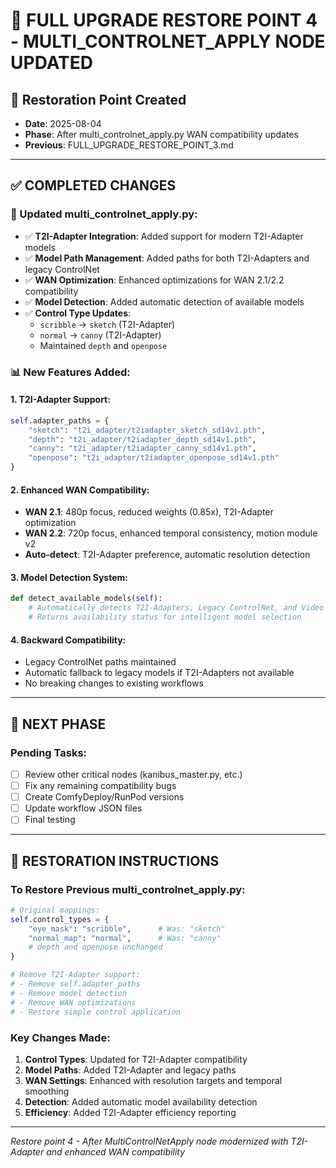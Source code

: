 # 🔄 FULL UPGRADE RESTORE POINT 4 - MULTI_CONTROLNET_APPLY NODE UPDATED

## 📅 **Restoration Point Created**
- **Date**: 2025-08-04
- **Phase**: After multi_controlnet_apply.py WAN compatibility updates
- **Previous**: FULL_UPGRADE_RESTORE_POINT_3.md

---

## ✅ **COMPLETED CHANGES**

### **🔄 Updated multi_controlnet_apply.py:**
- ✅ **T2I-Adapter Integration**: Added support for modern T2I-Adapter models
- ✅ **Model Path Management**: Added paths for both T2I-Adapters and legacy ControlNet
- ✅ **WAN Optimization**: Enhanced optimizations for WAN 2.1/2.2 compatibility
- ✅ **Model Detection**: Added automatic detection of available models
- ✅ **Control Type Updates**: 
  - `scribble` → `sketch` (T2I-Adapter)
  - `normal` → `canny` (T2I-Adapter) 
  - Maintained `depth` and `openpose`

### **📊 New Features Added:**

#### **1. T2I-Adapter Support:**
```python
self.adapter_paths = {
    "sketch": "t2i_adapter/t2iadapter_sketch_sd14v1.pth",
    "depth": "t2i_adapter/t2iadapter_depth_sd14v1.pth", 
    "canny": "t2i_adapter/t2iadapter_canny_sd14v1.pth",
    "openpose": "t2i_adapter/t2iadapter_openpose_sd14v1.pth"
}
```

#### **2. Enhanced WAN Compatibility:**
- **WAN 2.1**: 480p focus, reduced weights (0.85x), T2I-Adapter optimization
- **WAN 2.2**: 720p focus, enhanced temporal consistency, motion module v2
- **Auto-detect**: T2I-Adapter preference, automatic resolution detection

#### **3. Model Detection System:**
```python
def detect_available_models(self):
    # Automatically detects T2I-Adapters, Legacy ControlNet, and Video models
    # Returns availability status for intelligent model selection
```

#### **4. Backward Compatibility:**
- Legacy ControlNet paths maintained
- Automatic fallback to legacy models if T2I-Adapters not available
- No breaking changes to existing workflows

---

## 🎯 **NEXT PHASE**

### **Pending Tasks:**
- [ ] Review other critical nodes (kanibus_master.py, etc.)
- [ ] Fix any remaining compatibility bugs
- [ ] Create ComfyDeploy/RunPod versions
- [ ] Update workflow JSON files
- [ ] Final testing

---

## 🚨 **RESTORATION INSTRUCTIONS**

### **To Restore Previous multi_controlnet_apply.py:**
```python
# Original mappings:
self.control_types = {
    "eye_mask": "scribble",      # Was: "sketch"
    "normal_map": "normal",      # Was: "canny"
    # depth and openpose unchanged
}

# Remove T2I-Adapter support:
# - Remove self.adapter_paths
# - Remove model detection
# - Remove WAN optimizations
# - Restore simple control application
```

### **Key Changes Made:**
1. **Control Types**: Updated for T2I-Adapter compatibility
2. **Model Paths**: Added T2I-Adapter and legacy paths
3. **WAN Settings**: Enhanced with resolution targets and temporal smoothing
4. **Detection**: Added automatic model availability detection
5. **Efficiency**: Added T2I-Adapter efficiency reporting

---

*Restore point 4 - After MultiControlNetApply node modernized with T2I-Adapter and enhanced WAN compatibility*
